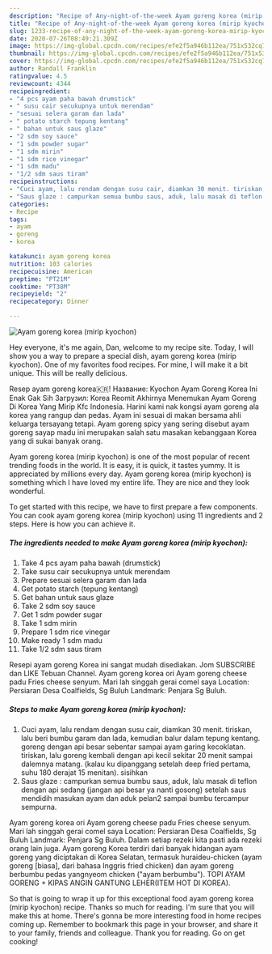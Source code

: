 ```yaml
---
description: "Recipe of Any-night-of-the-week Ayam goreng korea (mirip kyochon)"
title: "Recipe of Any-night-of-the-week Ayam goreng korea (mirip kyochon)"
slug: 1233-recipe-of-any-night-of-the-week-ayam-goreng-korea-mirip-kyochon
date: 2020-07-26T08:49:21.309Z
image: https://img-global.cpcdn.com/recipes/efe2f5a946b112ea/751x532cq70/ayam-goreng-korea-mirip-kyochon-foto-resep-utama.jpg
thumbnail: https://img-global.cpcdn.com/recipes/efe2f5a946b112ea/751x532cq70/ayam-goreng-korea-mirip-kyochon-foto-resep-utama.jpg
cover: https://img-global.cpcdn.com/recipes/efe2f5a946b112ea/751x532cq70/ayam-goreng-korea-mirip-kyochon-foto-resep-utama.jpg
author: Randall Franklin
ratingvalue: 4.5
reviewcount: 4344
recipeingredient:
- "4 pcs ayam paha bawah drumstick"
- " susu cair secukupnya untuk merendam"
- "sesuai selera garam dan lada"
- " potato starch tepung kentang"
- " bahan untuk saus glaze"
- "2 sdm soy sauce"
- "1 sdm powder sugar"
- "1 sdm mirin"
- "1 sdm rice vinegar"
- "1 sdm madu"
- "1/2 sdm saus tiram"
recipeinstructions:
- "Cuci ayam, lalu rendam dengan susu cair, diamkan 30 menit. tiriskan, lalu beri bumbu garam dan lada, kemudian balur dalam tepung kentang. goreng dengan api besar sebentar sampai ayam garing kecoklatan. tiriskan, lalu goreng kembali dengan api kecil sekitar 20 menit sampai dalemnya matang. (kalau ku dipanggang setelah deep fried pertama, suhu 180 derajat 15 menitan). sisihkan"
- "Saus glaze : campurkan semua bumbu saus, aduk, lalu masak di teflon dengan api sedang (jangan api besar ya nanti gosong) setelah saus mendidih masukan ayam dan aduk pelan2 sampai bumbu tercampur sempurna."
categories:
- Recipe
tags:
- ayam
- goreng
- korea

katakunci: ayam goreng korea 
nutrition: 103 calories
recipecuisine: American
preptime: "PT21M"
cooktime: "PT38M"
recipeyield: "2"
recipecategory: Dinner

---
```



![Ayam goreng korea (mirip kyochon)](https://img-global.cpcdn.com/recipes/efe2f5a946b112ea/751x532cq70/ayam-goreng-korea-mirip-kyochon-foto-resep-utama.jpg)

Hey everyone, it's me again, Dan, welcome to my recipe site. Today, I will show you a way to prepare a special dish, ayam goreng korea (mirip kyochon). One of my favorites food recipes. For mine, I will make it a bit unique. This will be really delicious.

Resep ayam goreng korea🇰🇷! Название: Kyochon Ayam Goreng Korea Ini Enak Gak Sih Загрузил: Korea Reomit Akhirnya Menemukan Ayam Goreng Di Korea Yang Mirip Kfc Indonesia. Harini kami nak kongsi ayam goreng ala korea yang rangup dan pedas. Ayam ini sesuai di makan bersama ahli keluarga tersayang tetapi. Ayam goreng spicy yang sering disebut ayam goreng sayap madu ini merupakan salah satu masakan kebanggaan Korea yang di sukai banyak orang.

Ayam goreng korea (mirip kyochon) is one of the most popular of recent trending foods in the world. It is easy, it is quick, it tastes yummy. It is appreciated by millions every day. Ayam goreng korea (mirip kyochon) is something which I have loved my entire life. They are nice and they look wonderful.


To get started with this recipe, we have to first prepare a few components. You can cook ayam goreng korea (mirip kyochon) using 11 ingredients and 2 steps. Here is how you can achieve it.

<!--inarticleads1-->

##### The ingredients needed to make Ayam goreng korea (mirip kyochon):

1. Take 4 pcs ayam paha bawah (drumstick)
1. Take  susu cair secukupnya untuk merendam
1. Prepare sesuai selera garam dan lada
1. Get  potato starch (tepung kentang)
1. Get  bahan untuk saus glaze
1. Take 2 sdm soy sauce
1. Get 1 sdm powder sugar
1. Take 1 sdm mirin
1. Prepare 1 sdm rice vinegar
1. Make ready 1 sdm madu
1. Take 1/2 sdm saus tiram


Resepi ayam goreng Korea ini sangat mudah disediakan. Jom SUBSCRIBE dan LIKE Tebuan Channel. Ayam goreng korea ori Ayam goreng cheese padu Fries cheese senyum. Mari lah singgah gerai comel saya Location: Persiaran Desa Coalfields, Sg Buluh Landmark: Penjara Sg Buluh. 

<!--inarticleads2-->

##### Steps to make Ayam goreng korea (mirip kyochon):

1. Cuci ayam, lalu rendam dengan susu cair, diamkan 30 menit. tiriskan, lalu beri bumbu garam dan lada, kemudian balur dalam tepung kentang. goreng dengan api besar sebentar sampai ayam garing kecoklatan. tiriskan, lalu goreng kembali dengan api kecil sekitar 20 menit sampai dalemnya matang. (kalau ku dipanggang setelah deep fried pertama, suhu 180 derajat 15 menitan). sisihkan
1. Saus glaze : campurkan semua bumbu saus, aduk, lalu masak di teflon dengan api sedang (jangan api besar ya nanti gosong) setelah saus mendidih masukan ayam dan aduk pelan2 sampai bumbu tercampur sempurna.


Ayam goreng korea ori Ayam goreng cheese padu Fries cheese senyum. Mari lah singgah gerai comel saya Location: Persiaran Desa Coalfields, Sg Buluh Landmark: Penjara Sg Buluh. Dalam setiap rezeki kita pasti ada rezeki orang lain juga. Ayam goreng Korea terdiri dari banyak hidangan ayam goreng yang diciptakan di Korea Selatan, termasuk huraideu-chicken (ayam goreng [biasa], dari bahasa Inggris fried chicken) dan ayam goreng berbumbu pedas yangnyeom chicken (&#34;ayam berbumbu&#34;). TOPI AYAM GORENG + KIPAS ANGIN GANTUNG LEHER(ITEM HOT DI KOREA). 

So that is going to wrap it up for this exceptional food ayam goreng korea (mirip kyochon) recipe. Thanks so much for reading. I'm sure that you will make this at home. There's gonna be more interesting food in home recipes coming up. Remember to bookmark this page in your browser, and share it to your family, friends and colleague. Thank you for reading. Go on get cooking!
